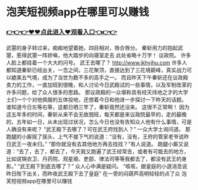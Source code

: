 # 泡芙短视频app在哪里可以赚钱

### <a href="http://www.baidu.com/link?url=ok3_Ml5QdPpOWDUDT8PseJcBKYiYUthhvs1MDf_XWaxIqoOiiz3h9rK40scs4rg4&wd">👉👉👉♥♥点此进入♥观看入口👈👉👉</a>

武曌的身子转过来，痴痴地望着她，四目相对，唇合唇分。
    秦斩用力的抱起武曌，惹得武曌一阵娇嗔，他大踏步的向寝室走去
    此处省略十万字！
    议政院。
    许多人脸上都挂着一个大大的问号。
    武王去哪了？
    http://www.jkhyjhu.com
    许多人都知道秦斩已经出关，一念之间，三花聚顶，直接达到了三花境巅峰，真实战力可以媲美五气境，成为了当世为数不多的高手之一。
    而且昨天下午秦斩还在议政殿卖力的工作，一直加班到很晚，和人讨论今日武殿试的一些事情，以及军制改革的许多问题，给了众人很多的思路。
    那议政殿的一众堪称具有经天纬地之才的大学士们一个个对他佩服的五体投地，还想着今日和他进一步探讨一下昨天的话题。
    谁知道今日左等右等，这都日晒三竿了，秦斩竟然还没来。
    这很不正常啊！
    因为这五年多的时间，秦斩从来不会无故翘班，每天都是来议政院最早的，走的最晚的，五年如一日，从未出现过状况，怎么今日也没有告知众人他有什么事情，可是人确没有来呢？
    “武王殿下去哪了？可在武王府找到人？”
    一众大学士询问道。
    那跑腿的小厮摇了摇头，上气不接下气的说道：“没有，没有，王府的管家老爷说昨日武王一夜未归。”
    “那你就没有去其他地方再去找找？”有人说道。
    跑腿小厮又说道：“去了，去了，都去了，今天我又跑遍了武王经常去，或者有可能去的地方，比如说锦衣卫、丹药院、观星阁、吏部、律法司等等我都去了，都没有武王的身影。”
    “武王殿下到底去哪了？”
    众人心中满是疑问。
    “咳咳，据皇庭的小道消息说昨日陛下出关，而昨夜武王殿下去了皇庭”
    在一旁的闷葫芦高明轻轻的点了众
泡芙短视频app在哪里可以赚钱
